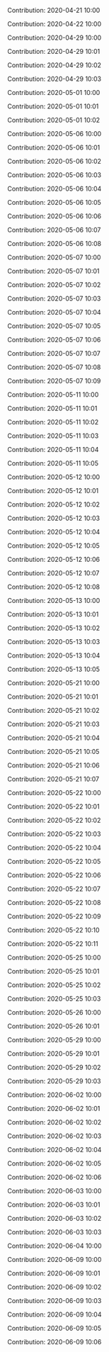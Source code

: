 Contribution: 2020-04-21 10:00

Contribution: 2020-04-22 10:00

Contribution: 2020-04-29 10:00

Contribution: 2020-04-29 10:01

Contribution: 2020-04-29 10:02

Contribution: 2020-04-29 10:03

Contribution: 2020-05-01 10:00

Contribution: 2020-05-01 10:01

Contribution: 2020-05-01 10:02

Contribution: 2020-05-06 10:00

Contribution: 2020-05-06 10:01

Contribution: 2020-05-06 10:02

Contribution: 2020-05-06 10:03

Contribution: 2020-05-06 10:04

Contribution: 2020-05-06 10:05

Contribution: 2020-05-06 10:06

Contribution: 2020-05-06 10:07

Contribution: 2020-05-06 10:08

Contribution: 2020-05-07 10:00

Contribution: 2020-05-07 10:01

Contribution: 2020-05-07 10:02

Contribution: 2020-05-07 10:03

Contribution: 2020-05-07 10:04

Contribution: 2020-05-07 10:05

Contribution: 2020-05-07 10:06

Contribution: 2020-05-07 10:07

Contribution: 2020-05-07 10:08

Contribution: 2020-05-07 10:09

Contribution: 2020-05-11 10:00

Contribution: 2020-05-11 10:01

Contribution: 2020-05-11 10:02

Contribution: 2020-05-11 10:03

Contribution: 2020-05-11 10:04

Contribution: 2020-05-11 10:05

Contribution: 2020-05-12 10:00

Contribution: 2020-05-12 10:01

Contribution: 2020-05-12 10:02

Contribution: 2020-05-12 10:03

Contribution: 2020-05-12 10:04

Contribution: 2020-05-12 10:05

Contribution: 2020-05-12 10:06

Contribution: 2020-05-12 10:07

Contribution: 2020-05-12 10:08

Contribution: 2020-05-13 10:00

Contribution: 2020-05-13 10:01

Contribution: 2020-05-13 10:02

Contribution: 2020-05-13 10:03

Contribution: 2020-05-13 10:04

Contribution: 2020-05-13 10:05

Contribution: 2020-05-21 10:00

Contribution: 2020-05-21 10:01

Contribution: 2020-05-21 10:02

Contribution: 2020-05-21 10:03

Contribution: 2020-05-21 10:04

Contribution: 2020-05-21 10:05

Contribution: 2020-05-21 10:06

Contribution: 2020-05-21 10:07

Contribution: 2020-05-22 10:00

Contribution: 2020-05-22 10:01

Contribution: 2020-05-22 10:02

Contribution: 2020-05-22 10:03

Contribution: 2020-05-22 10:04

Contribution: 2020-05-22 10:05

Contribution: 2020-05-22 10:06

Contribution: 2020-05-22 10:07

Contribution: 2020-05-22 10:08

Contribution: 2020-05-22 10:09

Contribution: 2020-05-22 10:10

Contribution: 2020-05-22 10:11

Contribution: 2020-05-25 10:00

Contribution: 2020-05-25 10:01

Contribution: 2020-05-25 10:02

Contribution: 2020-05-25 10:03

Contribution: 2020-05-26 10:00

Contribution: 2020-05-26 10:01

Contribution: 2020-05-29 10:00

Contribution: 2020-05-29 10:01

Contribution: 2020-05-29 10:02

Contribution: 2020-05-29 10:03

Contribution: 2020-06-02 10:00

Contribution: 2020-06-02 10:01

Contribution: 2020-06-02 10:02

Contribution: 2020-06-02 10:03

Contribution: 2020-06-02 10:04

Contribution: 2020-06-02 10:05

Contribution: 2020-06-02 10:06

Contribution: 2020-06-03 10:00

Contribution: 2020-06-03 10:01

Contribution: 2020-06-03 10:02

Contribution: 2020-06-03 10:03

Contribution: 2020-06-04 10:00

Contribution: 2020-06-09 10:00

Contribution: 2020-06-09 10:01

Contribution: 2020-06-09 10:02

Contribution: 2020-06-09 10:03

Contribution: 2020-06-09 10:04

Contribution: 2020-06-09 10:05

Contribution: 2020-06-09 10:06

